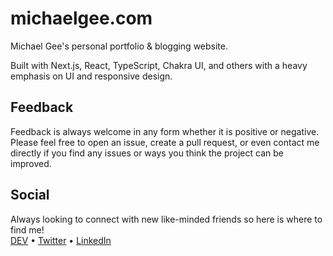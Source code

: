 # michaelgee.com
Michael Gee's personal portfolio & blogging website.

Built with Next.js, React, TypeScript, Chakra UI, and others with a heavy emphasis on UI and responsive design.

## Feedback
Feedback is always welcome in any form whether it is positive or negative. Please feel free to open an issue, create a pull request, or even contact me directly if you find any issues or ways you think the project can be improved.

## Social
Always looking to connect with new like-minded friends so here is where to find me!<br/>
[DEV](https://dev.to/michaelgee22) • [Twitter](https://twitter.com/michaelgee_) • [LinkedIn](https://www.linkedin.com/in/michael-gee)
